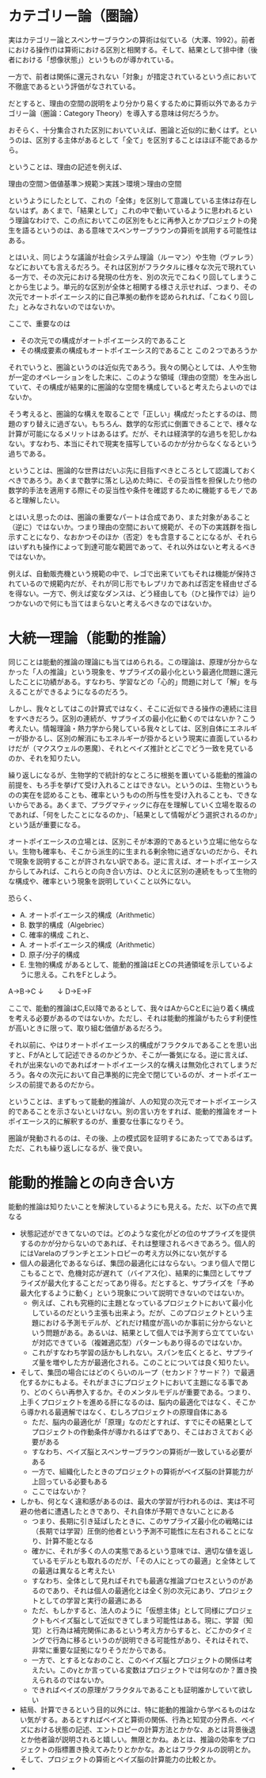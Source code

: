 

# カテゴリー論（圏論）

実はカテゴリー論とスペンサーブラウンの算術は似ている（大澤、1992）。前者における操作(f)は算術における区別と相関する。そして、結果として排中律（後者における「想像状態」）というものが導かれている。

一方で、前者は関係に還元されない「対象」が措定されているという点において不徹底であるという評価がなされている。

だとすると、理由の空間の説明をより分かり易くするために算術以外であるカテゴリー論（圏論：Category Theory）を導入する意味は何だろうか。

おそらく、十分集合された区別においていえば、圏論と近似的に動くはず。というのは、区別する主体があるとして「全て」を区別することはほぼ不能であるから。

ということは、理由の記述を例えば、

理由の空間＞価値基準＞規範＞実践＞環境＞理由の空間

というようにしたとして、これの「全体」を区別して意識している主体は存在しないはず。あくまで、「結果として」これの中で動いているように思われるという理論なわけで、この点においてこの区別をもとに再参入とかプロジェクトの発生を語るというのは、ある意味でスペンサーブラウンの算術を誤用する可能性はある。

とはいえ、同じような議論が社会システム理論（ルーマン）や生物（ヴァレラ）などにおいても言えるだろう。それは区別がフラクタルに様々な次元で現れている一方で、その次元における発現の仕方を、別の次元でこねくり回してしまうことから生じよう。単元的な区別が全体と相関する様さえ示せれば、つまり、その次元でオートポイエーシス的に自己準拠の動作を認められれば、「こねくり回した」とみなされないのではないか。

ここで、重要なのは
* その次元での構成がオートポイエーシス的であること
* その構成要素の構成もオートポイエーシス的であること
この２つであろうか

それでいうと、圏論というのは近似先であろう。我々の関心としては、人や生物が一定のオペレーションをした末に、このような領域（理由の空間）を生み出していて、その構成が結果的に圏論的な空間を構成していると考えたらよいのではないか。

そう考えると、圏論的な構えを取ることで「正しい」構成だったとするのは、問題のすり替えに過ぎない。もちろん、数学的な形式に倒置できることで、様々な計算が可能になるメリットはあるはず。だが、それは経済学的な過ちを犯しかねない。すなわち、本当にそれで現実を描写しているのかが分からなくなるという過ちである。

ということは、圏論的な世界はだいぶ先に目指すべきところとして認識しておくべきであろう。あくまで数学に落とし込めた時に、その妥当性を担保したり他の数学的手法を適用する際にその妥当性や条件を確認するために機能するモノであると理解したい。

とはいえ思ったのは、圏論の重要なパートは合成であり、また対象があること（逆に）ではないか。つまり理由の空間において規範が、その下の実践群を指し示すことになり、なおかつそのほか（否定）をも含意することになるが、それらはいずれも操作によって到達可能な範囲であって、それ以外はないと考えるべきではないか。

例えば、自動販売機という規範の中で、レゴで出来ていてもそれは機能が保持されているので規範内だが、それが同じ形でもレプリカであれば否定を経由せざるを得ない。一方で、例えば変なダンスは、どう経由しても（ひと操作では）辿りつかないので何にも当てはまらないと考えるべきなのではないか。

# 大統一理論（能動的推論）

同じことは能動的推論の理論にも当てはめられる。この理論は、原理が分からなかった「人の推論」という現象を、サプライズの最小化という最適化問題に還元したことに功績がある。すなわち、学習などの「心的」問題に対して「解」を与えることができるようになるのだろう。

しかし、我々としてはこの計算式ではなく、そこに近似できる操作の連続に注目をすべきだろう。区別の連続が、サプライズの最小化に動くのではないか？こう考えたい。情報理論・熱力学から発している我々としては、区別自体にエネルギーが掛かるし、区別の解消にもエネルギーが掛かるという現実に直面しているわけだが（マクスウェルの悪魔）、それとベイズ推計とどこでどう一致を見ているのか、それを知りたい。

繰り返しになるが、生物学的で統計的なところに根拠を置いている能動的推論の前提を、もろ手を挙げて受け入れることはできない。というのは、生物というものの実在を認めることも、確率というものの所与性を受け入れることも、できないからである。あくまで、プラグマティックに存在を理解していく立場を取るのであれば、「何をしたことになるのか」、「結果として情報がどう選択されるのか」という話が重要になる。

オートポイエーシスの立場とは、区別こそが本源的であるという立場に他ならない。生物も確率も、そこから派生的に生まれる剰余物に過ぎないのだから、それで現象を説明することが許されない訳である。逆に言えば、オートポイエーシスからしてみれば、これらとの向き合い方は、ひとえに区別の連続をもって生物的な構成や、確率という現象を説明していくこと以外にない。

恐らく、
* A. オートポイエーシス的構成（Arithmetic）
* B. 数学的構成（Algebriec）
* C. 確率的構成
これと、
* A. オートポイエーシス的構成（Arithmetic）
* D. 原子/分子的構成
* E. 生物的構成
があるとして、能動的推論はEとCの共通領域を示しているように思える。これをFとしよう。

A→B→C
↓　　↓
D→E→F

ここで、能動的推論はC,E以降であるとして、我々はAからCとEに辿り着く構成を考える必要があるのではないか。ただし、それは能動的推論がもたらす利便性が高いときに限って、取り組む価値があるだろう。

それ以前に、やはりオートポイエーシス的構成がフラクタルであることを思い出すと、FがAとして記述できるのかどうか、そこが一番気になる。逆に言えば、それが出来ないのであればオートポイエーシス的な構えは無効化されてしまうだろう。各々の次元において自己準拠的に完全で閉じているのが、オートポイエーシスの前提であるのだから。

ということは、まずもって能動的推論が、人の知覚の次元でオートポイエーシス的であることを示さないといけない。別の言い方をすれば、能動的推論をオートポイエーシス的に解釈するのが、重要な仕事になりそう。

圏論が発動されるのは、その後、上の模式図を証明するにあたってであるはず。ただ、これも繰り返しになるが、後で良い。

# 能動的推論との向き合い方

能動的推論は知りたいことを解決しているようにも見える。ただ、以下の点で異なる

* 状態記述ができてないのでは。どのような変化がどの位のサプライズを提供するのかが分からないのであれば、それは整理されるべきであろう。個人的にはVarelaのブランチとエントロピーの考え方以外にない気がする
* 個人の最適化であるならば、集団の最適化にはならない。つまり個人で閉じこもることで、危機対応が遅れて（バイアス化）、結果的に集団としてサプライズが最大化することだってあり得る。だとすると、サプライズを「予め最大化するように動く」という現象について説明できないのではないか。
	* 例えば、これも究極的に主題となっているプロジェクトにおいて最小化しているのだという主張も出来よう。だが、このプロジェクトという主題における予測モデルが、どれだけ精度が高いのか事前に分からないという問題がある。あるいは、結果として個人では予測すら立てていないが対応できている（複雑適応型）パターンもあり得るのではないか。
	* これがすなわち学習の話かもしれない。スパンを広くとると、サプライズ量を増やした方が最適化される。このことについては良く知りたい。
* そして、集団の場合にはどのくらいのループ（セカンド？サード？）で最適化するかにもよる。それがまさにプロジェクトにおいて主題になる事であり、どのくらい再参入するか。そのメンタルモデルが重要である。つまり、上手くプロジェクトを進める肝になるのは、脳内の最適化ではなく、そこから導かれる最適解ではなく、むしろプロジェクトの原理自体にある
	* ただ、脳内の最適化が「原理」なのだとすれば、すでにその結果としてプロジェクトの作動条件が導かれるはずであり、そこはおさえておく必要がある
	* すなわち、ベイズ脳とスペンサーブラウンの算術が一致している必要がある
	* 一方で、組織化したときのプロジェクトの算術がベイズ脳の計算能力が上回っている必要もある
	* ここではないか？
* しかも、何となく違和感があるのは、最大の学習が行われるのは、実は不可避の他者に遭遇したときであり、それ自体が予期できないことにある
	* つまり、長期に引き延ばしたときに、このサプライズ最小化の戦略には（長期では学習）圧倒的他者という予測不可能性に左右されることになり、計算不能となる
	* 確かに、それが多くの人の実態であるという意味では、適切な値を返しているモデルとも取れるのだが、「その人にとっての最適」と全体としての最適は異なると考えたい
	* すなわち、全体として見ればそれでも最適な推論プロセスというのがあるのであり、それは個人の最適化とは全く別の次元にあり、プロジェクトとしての学習と実行の最適にある
	* ただ、もしかすると、法人のように「仮想主体」として同様にプロジェクトもベイズ脳として近似できてしまう可能性はある。現に、学習（知覚）と行為は補完関係にあるという考え方からすると、どこかのタイミングで行為に移るというのが説明できる可能性があり、それはそれで、非常に重要な証拠になりそうだからである。
	* 一方で、とするとなおのこと、このベイズ脳とプロジェクトの関係は考えたい。このγとか言っている変数はプロジェクトでは何なのか？置き換えられるのではないか。
	* できればベイズの原理がフラクタルであることも証明誰かしていて欲しい
* 結局、計算できるという目的以外には、特に能動的推論から学べるものはない気がする。あるとすればベイズと算術の関係、行為と知覚の分界点、ベイズにおける状態の記述、エントロピーの計算方法とかかな、あとは背景後退とか他者論が説明されると嬉しい。無限とかね。あとは、推論の効率をプロジェクトの指標置き換えてみたりとかかな。あとはフラクタルの説明とか。そして、プロジェクトの算術とベイズ脳の計算能力の比較とか。
* 





